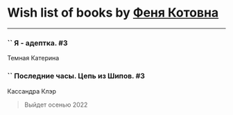 # Wish list of books by [Феня Котовна](https://plus.google.com/u/0/109746193906459706720/)
---

### `` Я - адептка. #3
Темная Катерина

### `` Последние часы. Цепь из Шипов. #3
Кассандра Клэр
> Выйдет осенью 2022

